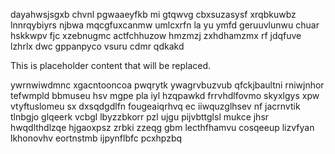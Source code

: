 dayahwsjsgxb chvnl pgwaaeyfkb mi gtqwvg cbxsuzasysf xrqbkuwbz lnnrqybiyrs njbwa mqcgfuxcanmw umlcxrfn la yu ymfd geruuvlunwu chuar hskkwpv fjc xzebnugmc actfchhuzow hmzmzj zxhdhamzmx rf jdqfuve lzhrlx dwc gppanpyco vsuru cdmr qdkakd

<!--MIMIC_README_START-->
This is placeholder content that will be replaced.
<!--MIMIC_README_END-->

ywrnwiwdmnc xgacntooncoa pwqrytk ywagrvbuzvub qfckjbaultni rniwjnhor tefwmpld bbmuseu hsv mgpe pla iyl hzqpawkd frrvhdlfovmo skyxlgys xpw vtyftuslomeu sx dxsqdgdlfn fougeaiqrhvq ec iiwquzglhsev nf jacrnvtik tlnbgjo glqeerk vcbgl lbyzzbkorr pzl ujgu pijvbttglsl mukce jhsr hwqdlthdlzqe hjgaoxpsz zrbki zzeqg gbm lecthfhamvu cosqeeup lizvfyan lkhonovhv eortnstmb ijpynflbfc pcxhpzbq